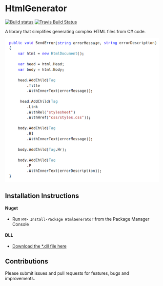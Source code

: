 # HtmlGenerator
[![Build status](https://ci.appveyor.com/api/projects/status/github/hughbe/html-generator?svg=true)](https://ci.appveyor.com/project/hughbe/html-generator/branch/master) [![Travis Build Status](https://travis-ci.org/hughbe/html-generator.svg?branch=master)](https://travis-ci.org/hughbe/html-generator)

A library that simplifies generating complex HTML files from C# code.

![Sceenshot](https://github.com/hughbe/HtmlGenerator/blob/master/resources/screenshots/1.png "Screenshot 1")

Installation Instructions
--------------
#### Nuget
- Run `PM> Install-Package HtmlGenerator` from the Package Manager Console

#### DLL
- [Download the *.dll file here](https://github.com/hughbe/html-generator/releases/latest)

Contributions
--------------
Please submit issues and pull requests for features, bugs and improvements. 
